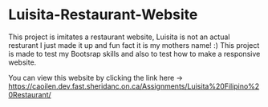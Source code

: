 # Luisita-Restaurant-Website
This project is imitates a restaurant website, Luisita is not an actual resturant I just made it up and fun fact it is my mothers name! :) This project is made to test my Bootsrap skills and also to test how to make a responsive website.

You can view this website by clicking the link here -> https://caoilen.dev.fast.sheridanc.on.ca/Assignments/Luisita%20Filipino%20Restaurant/
